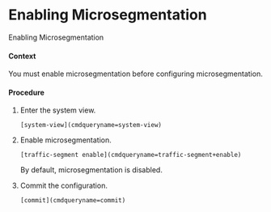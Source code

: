 Enabling Microsegmentation
==========================

Enabling Microsegmentation

#### Context

You must enable microsegmentation before configuring microsegmentation.


#### Procedure

1. Enter the system view.
   
   
   ```
   [system-view](cmdqueryname=system-view)
   ```
2. Enable microsegmentation.
   
   
   ```
   [traffic-segment enable](cmdqueryname=traffic-segment+enable)
   ```
   
   By default, microsegmentation is disabled.
3. Commit the configuration.
   
   
   ```
   [commit](cmdqueryname=commit)
   ```
